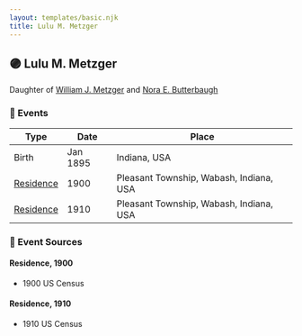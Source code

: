 ```yaml
---
layout: templates/basic.njk
title: Lulu M. Metzger
---
```

## 🟣 Lulu M. Metzger

Daughter of [William J. Metzger](/people/2/26066694) and [Nora E. Butterbaugh](/people/7/71546258)

### 📆 Events

Type | Date | Place
------ | ------ | ------
Birth | Jan 1895 | Indiana, USA
[Residence](#event-b2e11ed9-dac5-4e96-9592-658d6c2d482b) | 1900 | Pleasant Township, Wabash, Indiana, USA
[Residence](#event-8c80b3c6-2be2-4935-a372-baeddde42684) | 1910 | Pleasant Township, Wabash, Indiana, USA

### 📰 Event Sources

#### <a id="event-b2e11ed9-dac5-4e96-9592-658d6c2d482b"></a> Residence, 1900
* 1900 US Census

#### <a id="event-8c80b3c6-2be2-4935-a372-baeddde42684"></a> Residence, 1910
* 1910 US Census
